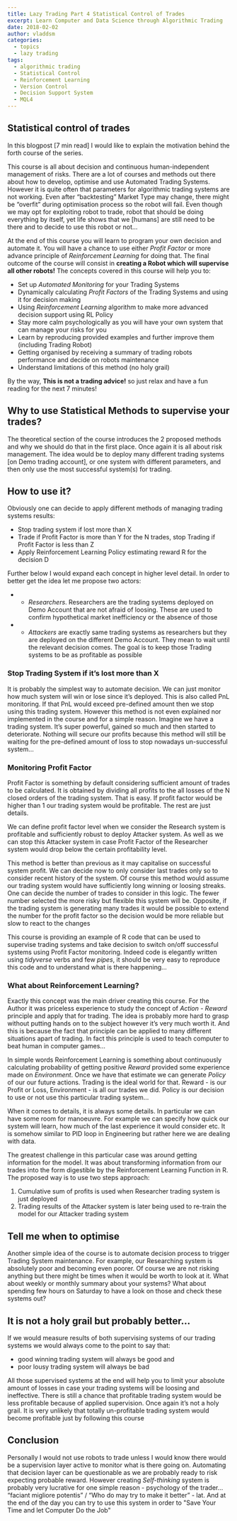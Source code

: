 ```yaml
---
title: Lazy Trading Part 4 Statistical Control of Trades
excerpt: Learn Computer and Data Science through Algorithmic Trading
date: 2018-02-02
author: vladdsm
categories:
  - topics
  - lazy trading
tags:
  - algorithmic trading
  - Statistical Control
  - Reinforcement Learning
  - Version Control
  - Decision Support System
  - MQL4
---
```


## Statistical control of trades

In this blogpost [7 min read] I would like to explain the motivation behind the forth course of the series. 

This course is all about decision and continuous human-independent management of risks. There are a lot of courses and methods out there about how to develop, optimise and use Automated Trading Systems. However it is quite often that parameters for algorithmic trading systems are not working. Even after “backtesting” Market Type may change, there might be “overfit” during optimisation process so the robot will fail. Even though we may opt for exploiting robot to trade, robot that should be doing everything by itself, yet life shows that we [humans] are still need to be there and to decide to use this robot or not… 

At the end of this course you will learn to program your own decision and automate it. You will have a chance to use either *Profit Factor* or more advance principle of *Reinforcement Learning* for doing that. The final outcome of the course will consist in **creating a Robot which will supervise all other robots!** The concepts covered in this course will help you to:

* Set up *Automated Monitoring* for your Trading Systems
* Dynamically calculating *Profit Factors* of the Trading Systems and using it for decision making
* Using *Reinforcement Learning* algorithm to make more advanced decision support using RL Policy
* Stay more calm psychologically as you will have your own system that can manage your risks for you
* Learn by reproducing provided examples and further improve them (including Trading Robot)
* Getting organised by receiving a summary of trading robots performance and decide on robots maintenance
* Understand limitations of this method (no holy grail)

By the way, **This is not a trading advice!** so just relax and have a fun reading for the next 7 minutes!

## Why to use Statistical Methods to supervise your trades?

The theoretical section of the course introduces the 2 proposed methods and why we should do that in the first place. Once again it is all about risk management. The idea would be to deploy many different trading systems [on Demo trading account], or one system with different parameters, and then only use the most successful system(s) for trading. 

## How to use it?

Obviously one can decide to apply different methods of managing trading systems results:

- Stop trading system if lost more than X
- Trade if Profit Factor is more than Y for the N trades, stop Trading if Profit Factor is less than Z
- Apply Reinforcement Learning Policy estimating reward R for the decision D

Further below I would expand each concept in higher level detail. In order to better get the idea let me propose two actors:

* - *Researchers*. Researchers are the trading systems deployed on Demo Account that are not afraid of loosing. These are used to confirm hypothetical market inefficiency or the absence of those 

* - *Attackers* are exactly same trading systems as researchers but they are deployed on the different Demo Account. They mean to wait until the relevant decision comes. The goal is to keep those Trading systems to be as profitable as possible

### Stop Trading System if it’s lost more than X 

It is probably the simplest way to automate decision. We can just monitor how much system will win or lose since it’s deployed. This is also called PnL monitoring. If that PnL would exceed pre-defined amount then we stop using this trading system. However this method is not even explained nor implemented in the course and for a simple reason. Imagine we have a trading system. It’s super powerful, gained so much and then started to deteriorate. Nothing will secure our profits because this method will still be waiting for the pre-defined amount of loss to stop nowadays un-successful system…

### Monitoring Profit Factor

Profit Factor is something by default considering sufficient amount of trades to be calculated. It is obtained by dividing all profits to the all losses of the N closed orders of the trading system. That is easy. If profit factor would be higher than 1 our trading system would be profitable. The rest are just details. 

We can define profit factor level when we consider the Research system is profitable and sufficiently robust to deploy Attacker system. As well as we can stop this Attacker system in case Profit Factor of the Researcher system would drop below the certain profitability level. 

This method is better than previous as it may capitalise on successful system profit. We can decide now to only consider last trades only so to consider recent history of the system. Of course this method would assume our trading system would have sufficiently long winning or loosing streaks. One can decide the number of trades to consider in this logic. The fewer number selected the more risky but flexible this system will be. Opposite, if the trading system is generating many trades it would be possible to extend the number for the profit factor so the decision would be more reliable but slow to react to the changes

This course is providing an example of R code that can be used to supervise trading systems and take decision to switch on/off successful systems using Profit Factor monitoring. Indeed code is elegantly written using *tidyverse* verbs and few *pipes*, it should be very easy to reproduce this code and to understand what is there happening…

### What about Reinforcement Learning?

Exactly this concept was the main driver creating this course. For the Author it was priceless experience to study the concept of *Action - Reward* principle and apply that for trading. The idea is probably more hard to grasp without putting hands on to the subject however it’s very much worth it. And this is because the fact that principle can be applied to many different situations apart of trading. In fact this principle is used to teach computer to beat human in computer games…

In simple words Reinforcement Learning is something about continuously calculating probability of getting positive *Reward* provided some experience made on *Environment*. Once we have that estimate we can generate *Policy* of our our future actions. Trading is the ideal world for that. Reward - is our Profit or Loss, Environment - is all our trades we did. Policy is our decision to use or not use this particular trading system…

When it comes to details, it is always some details. In particular we can have some room for manoeuvre. For example we can specify how quick our system will learn, how much of the last experience it would consider etc. It is somehow similar to PID loop in Engineering but rather here we are dealing with data.

The greatest challenge in this particular case was around getting information for the model. It was about transforming information from our trades into the form digestible by the Reinforcement Learning Function in R. The proposed way is to use two steps approach:

1. Cumulative sum of profits is used when Researcher trading system is just deployed
2. Trading results of the Attacker system is later being used to re-train the model for our Attacker trading system

## Tell me when to optimise

Another simple idea of the course is to automate decision process to trigger Trading System maintenance. For example, our Researching system is absolutely poor and becoming even poorer. Of course we are not risking anything but there might be times when it would be worth to look at it. What about weekly or monthly summary about your systems? What about spending few hours on Saturday to have a look on those and check these systems out?
 
## It is not a holy grail but probably better…

If we would measure results of both supervising systems of our trading systems we would always come to the point to say that:

- good winning trading system will always be good and 
- poor lousy trading system will always be bad

All those supervised systems at the end will help you to limit your absolute amount of losses in case your trading systems will be loosing and ineffective.  There is still a chance that profitable trading system would be less profitable because of applied supervision. Once again it’s not a holy grail. It is very unlikely that totally un-profitable trading system would become profitable just by following this course

## Conclusion

Personally I would not use robots to trade unless I would know there would be a supervision layer active to monitor what is there going on. Automating that decision layer can be questionable as we are probably ready to risk expecting probable reward. However creating *Self-thinking* system is probably very lucrative for one simple reason - psychology of the trader… “faciant migliore potentis” / “Who do may try to make it better” - lat. And at the end of the day you can try to use this system in order to "Save Your Time and let Computer Do the Job"
